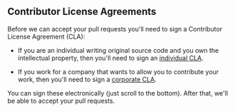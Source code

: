 ## Contributor License Agreements

Before we can accept your pull requests you'll need to sign a Contributor
License Agreement (CLA):

*   If you are an individual writing original source code and you own the
    intellectual property, then you'll need to sign an
    [individual CLA](https://developers.google.com/open-source/cla/individual).

*   If you work for a company that wants to allow you to contribute your work,
    then you'll need to sign a
    [corporate CLA](https://developers.google.com/open-source/cla/corporate>).

You can sign these electronically (just scroll to the bottom). After that, we'll
be able to accept your pull requests.
